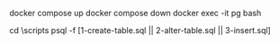 docker compose up
docker compose down
docker exec -it pg bash

cd \scripts
psql -f [1-create-table.sql || 2-alter-table.sql || 3-insert.sql]